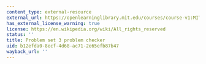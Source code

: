 ```yaml
---
content_type: external-resource
external_url: https://openlearninglibrary.mit.edu/courses/course-v1:MITx+18.05r_10+2022_Summer/courseware/week3/ps3/2?activate_block_id=block-v1%3AMITx%2B18.05r_10%2B2022_Summer%2Btype%40vertical%2Bblock%40ps3-checkvertical
has_external_license_warning: true
license: https://en.wikipedia.org/wiki/All_rights_reserved
status: ''
title: Problem set 3 problem checker
uid: b12efda0-8ecf-4d68-ac71-2e65efb87b47
wayback_url: ''
---
```

